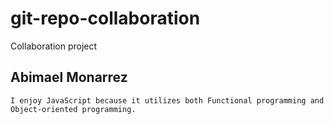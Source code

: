 # git-repo-collaboration
Collaboration project

## Abimael Monarrez

    I enjoy JavaScript because it utilizes both Functional programming and Object-oriented programming.
